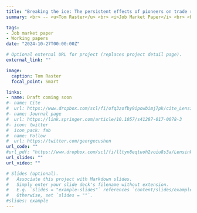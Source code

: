 ```yaml
---
title: "Breaking the ice: The persistent effects of pioneers on trade relationships"
summary: <br> -- <u>Tom Raster</u> <br> <i>Job Market Paper</i> <br> <br> <small> A substantial share of countries and regions today do not trade with each other. An influential hypothesis argues that pioneers, first movers on trade links, are instrumental in lastingly closing these zero trade flows but that they are too few relative to a social optimum due to second movers free-riding on the information they acquire. To what extent does this shortage of pioneers cause zero trade flows? This paper provides the first empirical and causal evidence of the effects of pioneers on trade in the short and long run and through spillovers. I draw on the universe of 1.4 million ship voyages of Baltic Sea ports with the rest of the world from 1500 to 1856. This data allows me to isolate the first pioneering voyage that ever connected two towns and to study how trade evolves subsequently. I obtain quasi-exogenous variation in pioneering from random encounters between captains and from sea ice that temporarily obstructs trade with some towns. I find that an individual pioneering voyage quickly spills over to other captains,  increasing aggregate trade flows by between six and eight %. This effect is composed of (i) increased trade with the pioneered ports, (ii) a lack of diversion from existing ports, and (iii) a wave of further pioneering Tracking captains across their voyages, I find that the 'forced experimentation' induced by sea ice is particularly powerful in lastingly breaking existing trading habits. I also discuss how institutions and captain characteristics impact pioneering success and show that pioneering-induced trade also translates into population growth.</small>

tags:
- Job market paper
- Working papers
date: "2024-10-27T00:00:00Z"

# Optional external URL for project (replaces project detail page).
external_link: ""

image:
  caption: Tom Raster
  focal_point: Smart

links:
- name: Draft coming soon
#- name: Cite
#  url: https://www.dropbox.com/scl/fi/ofq3zofby9ipowbimj7pk/cite_Lensink_Raster_Timmer_2017_Liquidity-Constraints-and-Willingness-to-Pay-for-Solar-Lamps-and-Water-Filters-in-Jakarta.txt?rlkey=3nf7i4o6kbrpoz6po7ecy8lo1&dl=0
#- name: Journal page
#  url: https://link.springer.com/article/10.1057/s41287-017-0078-3
#- icon: twitter
#  icon_pack: fab
#  name: Follow
#  url: https://twitter.com/georgecushen
url_code: ""
#url_pdf: "https://www.dropbox.com/scl/fi/lltyn8eqtuoh2voiu8s3a/Lensink_Raster_Timmer_2017_Liquidity-Constraints-and-Willingness-to-Pay-for-Solar-Lamps-and-Water-Filters-in-Jakarta.pdf?rlkey=2zs3qsxio2x4849ipge4t2yar&dl=0"
url_slides: ""
url_video: ""

# Slides (optional).
#   Associate this project with Markdown slides.
#   Simply enter your slide deck's filename without extension.
#   E.g. `slides = "example-slides"` references `content/slides/example-slides.md`.
#   Otherwise, set `slides = ""`.
#slides: example
---
```






